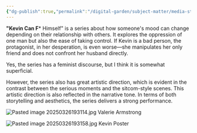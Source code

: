```yaml
---
{"dg-publish":true,"permalink":"/digital-garden/subject-matter/media-studies/series/kevin-can-fuck-himself/"}
---
```


**"Kevin Can F*** Himself" is a series about how someone's mood can change depending on their relationship with others. It explores the oppression of one man but also the ease of taking control. If Kevin is a bad person, the protagonist, in her desperation, is even worse—she manipulates her only friend and does not confront her husband directly.

Yes, the series has a feminist discourse, but I think it is somewhat superficial.

However, the series also has great artistic direction, which is evident in the contrast between the serious moments and the sitcom-style scenes. This artistic direction is also reflected in the narrative tone. In terms of both storytelling and aesthetics, the series delivers a strong performance.


![Pasted image 20250326193114.jpg](/img/user/digital_garden/DB/Pasted%20image%2020250326193114.jpg)
Valerie Armstrong

![Pasted image 20250326193158.jpg](/img/user/digital_garden/DB/Pasted%20image%2020250326193158.jpg)
Kevin Poster
